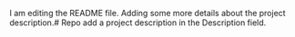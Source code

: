 I am editing the README file. Adding some more details about the project description.# Repo
add a project description in the Description field.
